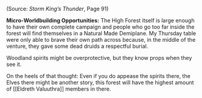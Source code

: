 (Source: *Storm King’s Thunder*, Page 91)

**Micro-Worldbuilding Opportunities:** The High Forest itself is large enough to have their own complete campaign and people who go too far inside the forest will find themselves in a Natural Made Demiplane. My Thursday table were only able to brave their own path across because, in the middle of the venture, they gave some dead druids a respectful burial.

Woodland spirits might be overprotective, but they know props when they see it.

On the heels of that thought: Even if you do appease the spirits there, the Elves there might be another story, this forest will have the highest amount of [[Eldreth Valuuthra]] members in there.
